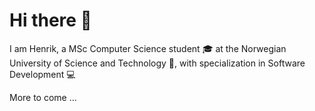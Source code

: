 # Hi there 👋

 I am Henrik, a MSc Computer Science student :mortar_board: at the Norwegian University of Science and Technology :european_castle:, with specialization in Software Development :computer: 
 
More to come ...

<!--
**henrikforb/henrikforb** is a ✨ _special_ ✨ repository because its `README.md` (this file) appears on your GitHub profile.

Here are some ideas to get you started:

- 🔭 I’m currently working on ...
- 🌱 I’m currently learning ...
- 👯 I’m looking to collaborate on ...
- 🤔 I’m looking for help with ...
- 💬 Ask me about ...
- 📫 How to reach me: ...
- 😄 Pronouns: ...
- ⚡ Fun fact: ...
-->
